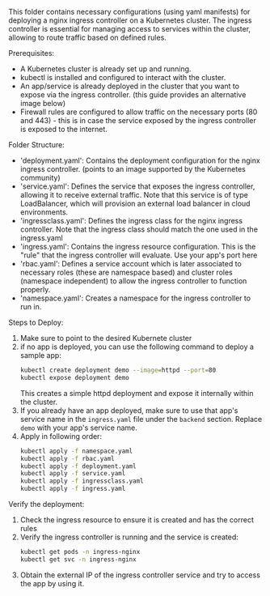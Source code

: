 This folder contains necessary configurations (using yaml manifests) for deploying a nginx ingress controller on a Kubernetes cluster. 
The ingress controller is essential for managing access to services within the cluster, allowing to route traffic based on defined rules.

Prerequisites:
- A Kubernetes cluster is already set up and running.
- kubectl is installed and configured to interact with the cluster.
- An app/service is already deployed in the cluster that you want to expose via the ingress controller. (this guide provides an alternative image below)
- Firewall rules are configured to allow traffic on the necessary ports (80 and 443) - this is in case the service exposed by the ingress controller is exposed to the internet.

Folder Structure:
- 'deployment.yaml': Contains the deployment configuration for the nginx ingress controller. (points to an image supported by the Kubernetes community)
- 'service.yaml': Defines the service that exposes the ingress controller, allowing it to receive external traffic. Note that this service is of type LoadBalancer, which will provision an external load balancer in cloud environments.
- 'ingressclass.yaml': Defines the ingress class for the nginx ingress controller. Note that the ingress class should match the one used in the ingress.yaml
- 'ingress.yaml': Contains the ingress resource configuration. This is the "rule" that the ingress controller will evaluate. Use your app's port here
- 'rbac.yaml': Defines a service account which is later associated to necessary roles (these are namespace based) and cluster roles (namespace independent) to allow the ingress controller to function properly.
- 'namespace.yaml': Creates a namespace for the ingress controller to run in.

Steps to Deploy:
1. Make sure to point to the desired Kubernete cluster
2. if no app is deployed, you can use the following command to deploy a sample app:
    ```bash
    kubectl create deployment demo --image=httpd --port=80
    kubectl expose deployment demo
    ```
   This creates a simple httpd deployment and expose it internally within the cluster.
3. If you already have an app deployed, make sure to use that app's service name in the `ingress.yaml` file under the `backend` section. Replace `demo` with your app's service name.
4. Apply in following order:
    ```bash
    kubectl apply -f namespace.yaml
    kubectl apply -f rbac.yaml
    kubectl apply -f deployment.yaml
    kubectl apply -f service.yaml
    kubectl apply -f ingressclass.yaml
    kubectl apply -f ingress.yaml
    ```
Verify the deployment:
1. Check the ingress resource to ensure it is created and has the correct rules
2. Verify the ingress controller is running and the service is created:
    ```bash
    kubectl get pods -n ingress-nginx
    kubectl get svc -n ingress-nginx
    ```
3. Obtain the external IP of the ingress controller service and try to access the app by using it.
